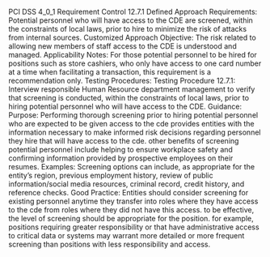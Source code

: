 PCI DSS 4_0_1 Requirement Control 12.7.1 Defined Approach Requirements: Potential personnel who will have access to the CDE are screened, within the constraints of local laws, prior to hire to minimize the risk of attacks from internal sources. Customized Approach Objective: The risk related to allowing new members of staff access to the CDE is understood and managed. Applicability Notes: For those potential personnel to be hired for positions such as store cashiers, who only have access to one card number at a time when facilitating a transaction, this requirement is a recommendation only. Testing Procedures: Testing Procedure 12.7.1: Interview responsible Human Resource department management to verify that screening is conducted, within the constraints of local laws, prior to hiring potential personnel who will have access to the CDE. Guidance: Purpose: Performing thorough screening prior to hiring potential personnel who are expected to be given access to the cde provides entities with the information necessary to make informed risk decisions regarding personnel they hire that will have access to the cde. other benefits of screening potential personnel include helping to ensure workplace safety and confirming information provided by prospective employees on their resumes. Examples: Screening options can include, as appropriate for the entity’s region, previous employment history, review of public information/social media resources, criminal record, credit history, and reference checks. Good Practice: Entities should consider screening for existing personnel anytime they transfer into roles where they have access to the cde from roles where they did not have this access. to be effective, the level of screening should be appropriate for the position. for example, positions requiring greater responsibility or that have administrative access to critical data or systems may warrant more detailed or more frequent screening than positions with less responsibility and access.